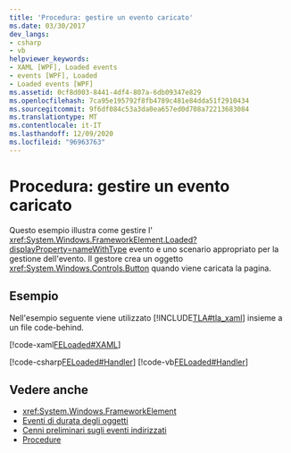 ```yaml
---
title: 'Procedura: gestire un evento caricato'
ms.date: 03/30/2017
dev_langs:
- csharp
- vb
helpviewer_keywords:
- XAML [WPF], Loaded events
- events [WPF], Loaded
- Loaded events [WPF]
ms.assetid: 0cf8d003-8441-4df4-807a-6db09347e829
ms.openlocfilehash: 7ca95e195792f8fb4789c481e84dda51f2910434
ms.sourcegitcommit: 9f6df084c53a3da0ea657ed0d708a72213683084
ms.translationtype: MT
ms.contentlocale: it-IT
ms.lasthandoff: 12/09/2020
ms.locfileid: "96963763"
---
```

# <a name="how-to-handle-a-loaded-event"></a>Procedura: gestire un evento caricato
Questo esempio illustra come gestire l' <xref:System.Windows.FrameworkElement.Loaded?displayProperty=nameWithType> evento e uno scenario appropriato per la gestione dell'evento. Il gestore crea un oggetto <xref:System.Windows.Controls.Button> quando viene caricata la pagina.  
  
## <a name="example"></a>Esempio  
 Nell'esempio seguente viene utilizzato [!INCLUDE[TLA#tla_xaml](../../../includes/tlasharptla-xaml-md.md)] insieme a un file code-behind.  
  
 [!code-xaml[FELoaded#XAML](~/samples/snippets/csharp/VS_Snippets_Wpf/FELoaded/CSharp/default.xaml#xaml)]  
  
 [!code-csharp[FELoaded#Handler](~/samples/snippets/csharp/VS_Snippets_Wpf/FELoaded/CSharp/default.xaml.cs#handler)]
 [!code-vb[FELoaded#Handler](~/samples/snippets/visualbasic/VS_Snippets_Wpf/FELoaded/VisualBasic/default.xaml.vb#handler)]  
  
## <a name="see-also"></a>Vedere anche

- <xref:System.Windows.FrameworkElement>
- [Eventi di durata degli oggetti](object-lifetime-events.md)
- [Cenni preliminari sugli eventi indirizzati](routed-events-overview.md)
- [Procedure](base-elements-how-to-topics.md)
